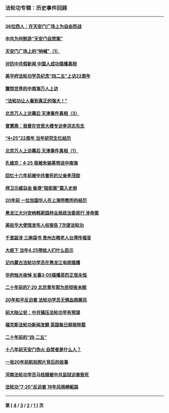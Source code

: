 ### 法轮功专辑：历史事件回顾
---
#### [36位西人：在天安门广场上为自由而战](../../pages/nf5793/n13390029.md?07210430) 
#### [中共为何制造“天安门自焚案”](../../pages/nf5793/n13183270.md?07210430) 
#### [天安门广场上的“呐喊”（1）](../../pages/nf5793/n13105277.md?07210430) 
#### [对抗中共假新闻 中国人成功插播真相](../../pages/nf5793/n12910618.md?07210430) 
#### [美华府法轮功学员纪念“四二五”上访22周年](../../pages/nf5793/n12904445.md?07210430) 
#### [震惊世界的中南海万人上访](../../pages/nf5793/n12903976.md?07210430) 
#### [“法轮功让人看到真正的强大！”](../../pages/nf5793/n12903195.md?07210430) 
#### [北京万人上访幕后 天津事件真相（3）](../../pages/nf5793/n12902807.md?07210430) 
#### [曾慧燕：我曾在世贸大楼专访李洪志先生](../../pages/nf5793/n12898729.md?07210430) 
#### [“4•25”22周年 当年研究生忆经历](../../pages/nf5793/n12894152.md?07210430) 
#### [北京万人上访幕后 天津事件真相（1）](../../pages/nf5793/n12885174.md?07210430) 
#### [孔维京：4·25 我被朱镕基带进中南海](../../pages/nf5793/n12864987.md?07210430) 
#### [回忆十六年前被中共害死的父亲李茂勋](../../pages/nf5793/n12880270.md?07210430) 
#### [捍卫示威自由 香港“阻街案”载入史册](../../pages/nf5793/n12811245.md?07210430) 
#### [20年前 一位加国华人在上海劳教所的经历](../../pages/nf5793/n12707932.md?07210430) 
#### [黑龙江大兴安岭韩家园林业局政法委恶行 涉命案](../../pages/nf5793/n12622815.md?07210430) 
#### [美驻华大使馆发布人权报告 7次提法轮功](../../pages/nf5793/n12520541.md?07210430) 
#### [千里跋涉 三麻袋书 贵州古稀老人台湾传福音](../../pages/nf5793/n12198750.md?07210430) 
#### [大疫下 当年4.25带给人们什么启示](../../pages/nf5793/n12058565.md?07210430) 
#### [记内蒙古法轮功学员在黑龙江电视插播](../../pages/nf5793/n11699194.md?07210430) 
#### [华府烛光夜悼 长春3·05插播英烈正信永恒](../../pages/nf5793/n11397432.md?07210430) 
#### [二十年前的7·20 北京青年郭为民彻夜未眠](../../pages/nf5793/n11354195.md?07210430) 
#### [20年和平反迫害 法轮功学员无惧血雨腥风](../../pages/nf5793/n11348279.md?07210430) 
#### [前大陆公安：中共镇压法轮功早有预谋](../../pages/nf5793/n11352168.md?07210430) 
#### [福克斯法轮功新闻发酵  英国每日邮报转载](../../pages/nf5793/n11285952.md?07210430) 
#### [二十年前的“四·二五”](../../pages/nf5793/n11207639.md?07210430) 
#### [十八年前天安门伪火 自焚者是什么人？](../../pages/nf5793/n10996556.md?07210430) 
#### [一张20年前航拍照片背后的故事](../../pages/nf5793/n10693797.md?07210430) 
#### [河南法轮功学员马桂娥被中共监狱迫害致死](../../pages/nf5793/n10684974.md?07210430) 
#### [法轮功“7‧20”反迫害 19年风雨崎岖路](../../pages/nf5793/n10570834.md?07210430) 

---
#### 第 [ [4](./4.md?07210430) / [3](./3.md?07210430) / [2](./2.md?07210430) / [1](./1.md?07210430) ] 页
